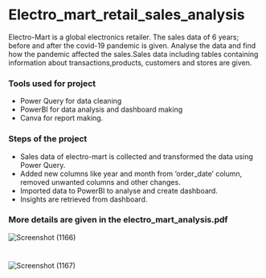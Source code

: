 # Electro_mart_retail_sales_analysis
Electro-Mart is a global electronics retailer. The sales data of 6 years; before and after the covid-19 pandemic is given. Analyse the data and find how the pandemic affected the sales.Sales data including tables containing information about transactions,products, customers and stores are given.
### Tools used for project
* Power Query for data cleaning
* PowerBI for data analysis and dashboard making
* Canva for report making.
### Steps of the project
* Sales data of electro-mart is collected and transformed the data using Power Query.
* Added new columns like year and month from ‘order_date’ column, removed unwanted columns and other changes.
* Imported data to PowerBI to analyse and create dashboard.
* Insights are retrieved from dashboard.
### More details are given in the electro_mart_analysis.pdf

![Screenshot (1166)](https://github.com/user-attachments/assets/5b648e17-74ba-4524-ae9b-bf97ac3e154e)
#
![Screenshot (1167)](https://github.com/user-attachments/assets/6e83214d-95f5-4d0d-a7db-b1d5dae54f9e)
